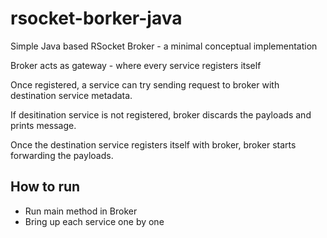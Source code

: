 # rsocket-borker-java
Simple Java based RSocket Broker - a minimal conceptual implementation

Broker acts as gateway - where every service registers itself

Once registered, a service can try sending request to broker with destination service metadata.

If desitination service is not registered, broker discards the payloads and prints message.

Once the destination service registers itself with broker, broker starts forwarding the payloads.

## How to run
* Run main method in Broker
* Bring up each service one by one
